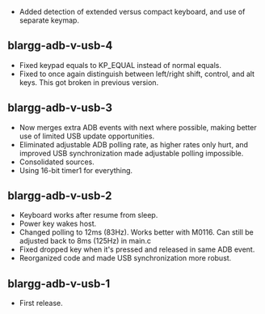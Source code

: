 * Added detection of extended versus compact keyboard, and use of separate keymap.


blargg-adb-v-usb-4
------------------
* Fixed keypad equals to KP_EQUAL instead of normal equals.
* Fixed to once again distinguish between left/right shift, control, and alt keys. This got broken in previous version.


blargg-adb-v-usb-3
------------------
* Now merges extra ADB events with next where possible, making better use of limited USB update opportunities.
* Eliminated adjustable ADB polling rate, as higher rates only hurt, and improved USB synchronization made adjustable polling impossible.
* Consolidated sources.
* Using 16-bit timer1 for everything.


blargg-adb-v-usb-2
------------------
* Keyboard works after resume from sleep.
* Power key wakes host.
* Changed polling to 12ms (83Hz). Works better with M0116. Can still be adjusted back to 8ms (125Hz) in main.c
* Fixed dropped key when it's pressed and released in same ADB event.
* Reorganized code and made USB synchronization more robust.


blargg-adb-v-usb-1
------------------
* First release.
